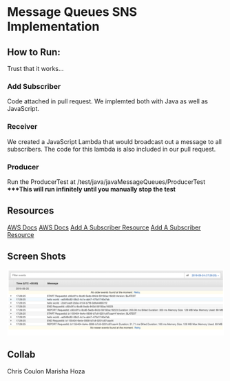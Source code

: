 # Message Queues SNS Implementation

## How to Run:
Trust that it works...

### Add Subscriber
Code attached in pull request.  We implemted both with Java as well as JavaScript.

### Receiver
We created a JavaScript Lambda that would broadcast out a message to all subscribers.  The code for this lambda is also included in our pull request.

### Producer
Run the ProducerTest at /test/java/javaMessageQueues/ProducerTest
__***This will run infinitely until you manually stop the test__

## Resources
[AWS Docs](https://docs.aws.amazon.com/sdk-for-java/v1/developer-guide/examples-sqs-messages.html)
[AWS Docs](https://docs.aws.amazon.com/lambda/latest/dg/with-sqs-create-package.html#with-sqs-example-deployment-pkg-java)
[Add A Subscriber Resource](https://docs.aws.amazon.com/sns/latest/dg/sns-tutorial-create-subscribe-endpoint-to-topic.html)
[Add A Subscriber Resource](https://aws.amazon.com/blogs/developer/client-constructors-now-deprecated/)

## Screen Shots
![CloudWatch Log](/CloudWatchScreenShot.png)

## Collab
Chris Coulon
Marisha Hoza